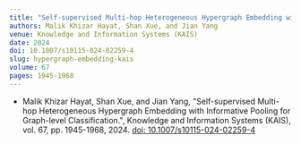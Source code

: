 ```yaml
---
title: "Self-supervised Multi-hop Heterogeneous Hypergraph Embedding with Informative Pooling for Graph-level Classification"
authors: Malik Khizar Hayat, Shan Xue, and Jian Yang
venue: Knowledge and Information Systems (KAIS)
date: 2024
doi: 10.1007/s10115-024-02259-4
slug: hypergraph-embedding-kais
volume: 67
pages: 1945-1968
---
```


- Malik Khizar Hayat, Shan Xue, and Jian Yang, "Self-supervised Multi-hop Heterogeneous Hypergraph Embedding with Informative Pooling for Graph-level Classification.", Knowledge and Information Systems (KAIS), vol. 67, pp. 1945-1968, 2024. [doi: 10.1007/s10115-024-02259-4](10.1007/s10115-024-02259-4)
